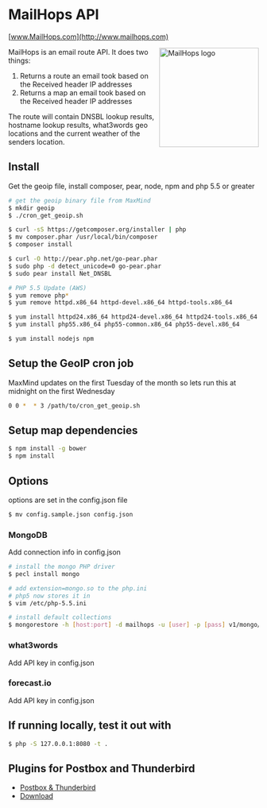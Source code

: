 # MailHops API
[www.MailHops.com](http://www.mailhops.com)

<img src="http://www.mailhops.com/images/logos/mailhops395.png" width="200" alt="MailHops logo" title="MailHops" align="right" />

MailHops is an email route API. It does two things:

1. Returns a route an email took based on the Received header IP addresses
2. Returns a map an email took based on the Received header IP addresses

The route will contain DNSBL lookup results, hostname lookup results, what3words geo locations and the current weather of the senders location.

## Install

Get the geoip file, install composer, pear, node, npm and php 5.5 or greater

```sh 
# get the geoip binary file from MaxMind
$ mkdir geoip
$ ./cron_get_geoip.sh

$ curl -sS https://getcomposer.org/installer | php
$ mv composer.phar /usr/local/bin/composer
$ composer install

$ curl -O http://pear.php.net/go-pear.phar
$ sudo php -d detect_unicode=0 go-pear.phar
$ sudo pear install Net_DNSBL

# PHP 5.5 Update (AWS)
$ yum remove php*
$ yum remove httpd.x86_64 httpd-devel.x86_64 httpd-tools.x86_64

$ yum install httpd24.x86_64 httpd24-devel.x86_64 httpd24-tools.x86_64
$ yum install php55.x86_64 php55-common.x86_64 php55-devel.x86_64

$ yum install nodejs npm
```

## Setup the GeoIP cron job

MaxMind updates on the first Tuesday of the month so lets run this at midnight on the first Wednesday

```sh
0 0 *  * 3 /path/to/cron_get_geoip.sh
```

## Setup map dependencies
```sh 
$ npm install -g bower
$ npm install
```

## Options 
options are set in the config.json file

```sh
$ mv config.sample.json config.json
```

### MongoDB
Add connection info in config.json

```sh 
# install the mongo PHP driver
$ pecl install mongo

# add extension=mongo.so to the php.ini
# php5 now stores it in
$ vim /etc/php-5.5.ini

# install default collections
$ mongorestore -h [host:port] -d mailhops -u [user] -p [pass] v1/mongo/mailhops/
```

### what3words
Add API key in config.json

### forecast.io
Add API key in config.json

## If running locally, test it out with
```sh
$ php -S 127.0.0.1:8080 -t .
```

## Plugins for Postbox and Thunderbird
- [Postbox & Thunderbird](https://github.com/avantassel/mailhops-plugin)
- [Download](https://addons.mozilla.org/en-US/thunderbird/addon/mailhops/)
